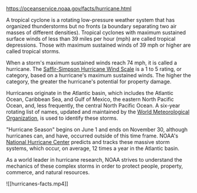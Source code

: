 
https://oceanservice.noaa.gov/facts/hurricane.html

A tropical cyclone is a rotating low-pressure weather system that has organized thunderstorms but no fronts (a boundary separating two air masses of different densities). Tropical cyclones with maximum sustained surface winds of less than 39 miles per hour (mph) are called tropical depressions. Those with maximum sustained winds of 39 mph or higher are called tropical storms.

When a storm's maximum sustained winds reach 74 mph, it is called a hurricane. The [Saffir-Simpson Hurricane Wind Scale](http://www.nhc.noaa.gov/aboutsshws.php) is a 1 to 5 rating, or category, based on a hurricane's maximum sustained winds. The higher the category, the greater the hurricane's potential for property damage.

Hurricanes originate in the Atlantic basin, which includes the Atlantic Ocean, Caribbean Sea, and Gulf of Mexico, the eastern North Pacific Ocean, and, less frequently, the central North Pacific Ocean. A six-year rotating list of names, updated and maintained by the [World Meteorological Organization,](https://public.wmo.int/en) is used to identify these storms.

"Hurricane Season" begins on June 1 and ends on November 30, although hurricanes can, and have, occurred outside of this time frame. NOAA's [National Hurricane Center](http://www.nhc.noaa.gov/) predicts and tracks these massive storm systems, which occur, on average, 12 times a year in the Atlantic basin.

As a world leader in hurricane research, NOAA strives to understand the mechanics of these complex storms in order to protect people, property, commerce, and natural resources.

![[hurricanes-facts.mp4]]